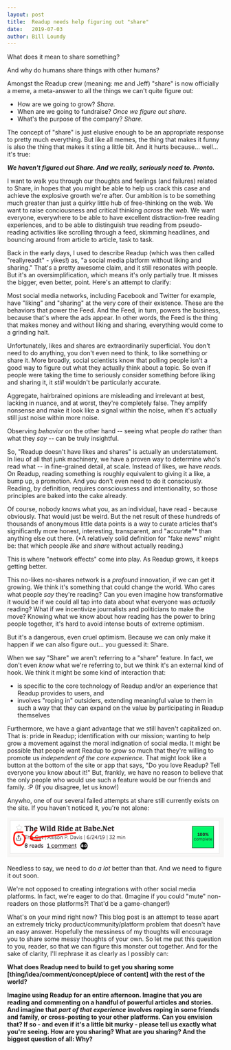 ```yaml
---
layout: post
title:  Readup needs help figuring out "share"
date:   2019-07-03
author: Bill Loundy
---
```

What does it mean to share something? 

And why do humans share things with other humans? 

Amongst the Readup crew (meaning: me and Jeff) "share" is now officially a meme, a meta-answer to all the things we can't quite figure out: 

- How are we going to grow? _Share._ 
- When are we going to fundraise? _Once we figure out share._ 
- What's the purpose of the company? _Share._ 

The concept of "share" is just elusive enough to be an appropriate response to pretty much everything. But like all memes, the thing that makes it funny is also the thing that makes it sting a little bit. And it hurts because... well... it's true:

**_We haven't figured out Share. And we really, seriously need to. Pronto._**

I want to walk you through our thoughts and feelings (and failures) related to Share, in hopes that you might be able to help us crack this case and achieve the explosive growth we're after. Our ambition is to be something much greater than just a quirky little hub of free-thinking on the web. We want to raise conciousness and critical thinking _across the web_. We want everyone, everywhere to be able to have excellent distraction-free reading experiences, and to be able to distinguish true reading from pseudo-reading activities like scrolling through a feed, skimming headlines, and bouncing around from article to article, task to task.

Back in the early days, I used to describe Readup (which was then called "reallyreadit" - yikes!) as, "a social media platform without liking and sharing." That's a pretty awesome claim, and it still resonates with people. But it's an oversimplification, which means it's only partially true. It misses the bigger, even better, point. Here's an attempt to clarify:

Most social media networks, including Facebook and Twitter for example, have "liking" and "sharing" at the very core of their existence. These are the behaviors that power the Feed. And the Feed, in turn, powers the business, because that's where the ads appear. In other words, the Feed is the thing that makes money and without liking and sharing, everything would come to a grinding halt.

Unfortunately, likes and shares are extraordinarily superficial. You don't need to do anything, you don't even need to think, to like something or share it. More broadly, social scientists know that polling people isn't a good way to figure out what they actually think about a topic. So even if people were taking the time to seriously consider something before liking and sharing it, it _still_ wouldn't be particularly accurate. 

Aggregate, hairbrained opinions are misleading and irrelevant at best, lacking in nuance, and at worst, they're completely false. They amplify nonsense and make it look like a signal within the noise, when it's actually still just noise within more noise. 

Observing _behavior_ on the other hand -- seeing what people _do_ rather than what they _say_ -- can be truly insightful.

So, "Readup doesn't have likes and shares" is actually an understatement. In lieu of all that junk machinery, we have a proven way to determine who's read what -- in fine-grained detail, at scale. Instead of likes, we have _reads_. On Readup, reading something is roughly equivalent to giving it a like, a bump up, a promotion. And you don't even need to do it consciously. Reading, by definition, requires consciousness and intentionality, so those principles are baked into the cake already. 

Of course, nobody knows what you, as an individual, have read - because obviously. That would just be weird. But the net result of these hundreds of thousands of anonymous little data points is a way to curate articles that's significantly more honest, interesting, transparent, and "accurate"* than anything else out there. (*A relatively solid definition for "fake news" might be: that which people _like_ and _share_ without actually reading.) 

This is where "network effects" come into play. As Readup grows, it keeps getting better.

This no-likes no-shares network is a _profound_ innovation, if we can get it growing. We think it's something that could change the world. Who cares what people _say_ they're reading? Can you even imagine how transformative it would be if we could all tap into data about what everyone was _actually_ reading? What if we incentivize journalists and politicians to make the move? Knowing what we know about how reading has the power to bring people together, it's hard to avoid intense bouts of extreme optimism.

But it's a dangerous, even cruel optimism. Because we can only make it happen if we can also figure out... you guessed it: Share.

When we say "Share" we aren't referring to a "share" feature. In fact, we don't even _know_ what we're referring to, but we think it's an external kind of hook. We think it might be some kind of interaction that:
- is specific to the core technology of Readup and/or an experience that Readup provides to users, and 
- involves "roping in" outsiders, extending meaningful value to them in such a way that they can expand on the value by participating in Readup themselves

Furthermore, we have a giant advantage that we still haven't capitalized on. That is: pride in Readup; identification with our mission; wanting to help grow a movement against the moral indignation of social media. It might be possible that people want Readup to grow so much that they're willing to promote us _independent of the core experience._ That might look like a button at the bottom of the site or app that says, "Do you love Readup? Tell everyone you know about it!" But, frankly, we have no reason to believe that the only people who would use such a feature would be our friends and family. :P (If you disagree, let us know!)

Anywho, one of our several failed attempts at share still currently exists on the site. If you haven't noticed it, you're not alone:  

<img src="/pics/lilshare.png">

Needless to say, we need to do _a lot_ better than that. And we need to figure it out soon. 

We're not opposed to creating integrations with other social media platforms. In fact, we're eager to do that. (Imagine if you could "mute" non-readers on those platforms?! That'd be a game-changer!) 

What's on your mind right now? This blog post is an attempt to tease apart an extremely tricky product/community/platform problem that doesn't have an easy answer. Hopefully the messiness of my thoughts will encourage you to share some messy thoughts of your own. So let me put this question to you, reader, so that we can figure this monster out together. And for the sake of clarity, I'll rephrase it as clearly as I possibly can: 

**What does Readup need to build to get you sharing some [thing/idea/comment/concept/piece of content] with the rest of the world?** 

**Imagine using Readup for an entire afternoon. Imagine that you are reading and commenting on a handful of powerful articles and stories. And imagine that _part of that experience_ involves roping in some friends and family, or cross-posting to your other platforms. Can you envision that? If so - and even if it's a little bit murky - please tell us exactly what you're seeing. How are you sharing? What are you sharing? And the biggest question of all: Why?**